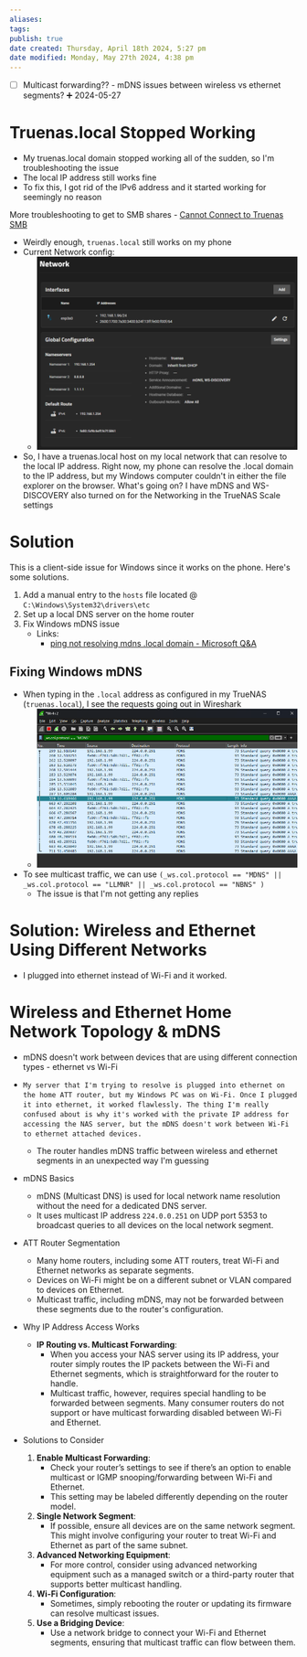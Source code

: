 ```yaml
---
aliases: 
tags: 
publish: true
date created: Thursday, April 18th 2024, 5:27 pm
date modified: Monday, May 27th 2024, 4:38 pm
---
```


- [ ] Multicast forwarding?? - mDNS issues between wireless vs ethernet segments? ➕ 2024-05-27
# Truenas.local Stopped Working
- My truenas.local domain stopped working all of the sudden, so I'm troubleshooting the issue
- The local IP address still works fine
- To fix this, I got rid of the IPv6 address and it started working for seemingly no reason

More troubleshooting to get to SMB shares - [Cannot Connect to Truenas SMB](../Cannot%20Connect%20to%20Truenas%20SMB/Cannot%20Connect%20to%20Truenas%20SMB.md)

- Weirdly enough, `truenas.local` still works on my phone
- Current Network config:
	- ![](_attachments/TrueNAS%20mDNS/IMG-20240527163829098.png)
- So, I have a truenas.local host on my local network that can resolve to the local IP address. Right now, my phone can resolve the .local domain to the IP address, but my Windows computer couldn't in either the file explorer on the browser. What's going on? I have mDNS and WS-DISCOVERY also turned on for the Networking in the TrueNAS Scale settings

# Solution
This is a client-side issue for Windows since it works on the phone.  Here's some solutions.

1. Add a manual entry to the `hosts` file located @ `C:\Windows\System32\drivers\etc`
2. Set up a local DNS server on the home router
3. Fix Windows mDNS issue
	- Links:
		- [ping not resolving mdns .local domain - Microsoft Q&A](https://learn.microsoft.com/en-us/answers/questions/864012/ping-not-resolving-mdns-local-domain) 

## Fixing Windows mDNS
- When typing in the `.local` address as configured in my TrueNAS (`truenas.local`), I see the requests going out in Wireshark
	- ![](_attachments/TrueNAS%20mDNS/IMG-20240527163829149.png)
- To see multicast traffic, we can use `(_ws.col.protocol == "MDNS" || _ws.col.protocol == "LLMNR" || _ws.col.protocol == "NBNS" )`
	- The issue is that I'm not getting any replies
# Solution: Wireless and Ethernet Using Different Networks
- I plugged into ethernet instead of Wi-Fi and it worked.

# Wireless and Ethernet Home Network Topology & mDNS
- mDNS doesn't work between devices that are using different connection types - ethernet vs Wi-Fi 
- `My server that I'm trying to resolve is plugged into ethernet on the home ATT router, but my Windows PC was on Wi-Fi. Once I plugged it into ethernet, it worked flawlessly. The thing I'm really confused about is why it's worked with the private IP address for accessing the NAS server, but the mDNS doesn't work between Wi-Fi to ethernet attached devices.`
	- The router handles mDNS traffic between wireless and ethernet segments in an unexpected way I'm guessing

- mDNS Basics
	- mDNS (Multicast DNS) is used for local network name resolution without the need for a dedicated DNS server.
	- It uses multicast IP address `224.0.0.251` on UDP port 5353 to broadcast queries to all devices on the local network segment.
- ATT Router Segmentation
	- Many home routers, including some ATT routers, treat Wi-Fi and Ethernet networks as separate segments.
	- Devices on Wi-Fi might be on a different subnet or VLAN compared to devices on Ethernet.
	- Multicast traffic, including mDNS, may not be forwarded between these segments due to the router's configuration.
- Why IP Address Access Works
	- **IP Routing vs. Multicast Forwarding**:
	    - When you access your NAS server using its IP address, your router simply routes the IP packets between the Wi-Fi and Ethernet segments, which is straightforward for the router to handle.
	    - Multicast traffic, however, requires special handling to be forwarded between segments. Many consumer routers do not support or have multicast forwarding disabled between Wi-Fi and Ethernet.
- Solutions to Consider
	1. **Enable Multicast Forwarding**:
	    - Check your router’s settings to see if there’s an option to enable multicast or IGMP snooping/forwarding between Wi-Fi and Ethernet.
	    - This setting may be labeled differently depending on the router model.
	2. **Single Network Segment**:
	    - If possible, ensure all devices are on the same network segment. This might involve configuring your router to treat Wi-Fi and Ethernet as part of the same subnet.
	3. **Advanced Networking Equipment**:
	    - For more control, consider using advanced networking equipment such as a managed switch or a third-party router that supports better multicast handling.
	4. **Wi-Fi Configuration**:
	    - Sometimes, simply rebooting the router or updating its firmware can resolve multicast issues.
	5. **Use a Bridging Device**:
	    - Use a network bridge to connect your Wi-Fi and Ethernet segments, ensuring that multicast traffic can flow between them.